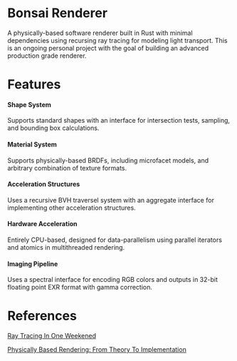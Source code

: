 # Bonsai Renderer

A physically-based software renderer built in Rust with minimal dependencies using recursing ray tracing for modeling light transport. This is an ongoing personal project with the goal of building an advanced production grade renderer.

# Features

#### Shape System

Supports standard shapes with an interface for intersection tests, sampling, and bounding box calculations.

#### Material System

Supports physically-based BRDFs, including microfacet models, and arbitrary combination of texture formats.

#### Acceleration Structures

Uses a recursive BVH traversel system with an aggregate interface for implementing other acceleration structures.

#### Hardware Acceleration

Entirely CPU-based, designed for data-parallelism using parallel iterators and atomics in multithreaded rendering.

#### Imaging Pipeline

Uses a spectral interface for encoding RGB colors and outputs in 32-bit floating point EXR format with gamma correction.

# References

[Ray Tracing In One Weekened](https://raytracing.github.io)

[Physically Based Rendering: From Theory To Implementation](https://pbrt.org)
